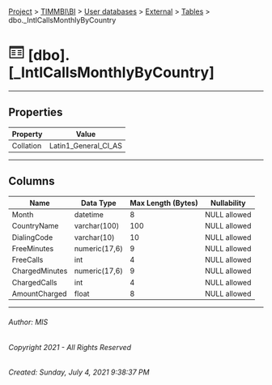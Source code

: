 #### 

[Project](../../../../index.md) > [TIMMBI\\BI](../../../index.md) > [User databases](../../index.md) > [External](../index.md) > [Tables](Tables.md) > dbo._IntlCallsMonthlyByCountry

# ![Tables](../../../../Images/Table32.png) [dbo].[_IntlCallsMonthlyByCountry]

---

## <a name="#properties"></a>Properties

| Property | Value |
|---|---|
| Collation | Latin1_General_CI_AS |


---

## <a name="#columns"></a>Columns

| Name | Data Type | Max Length (Bytes) | Nullability |
|---|---|---|---|
| Month | datetime | 8 | NULL allowed |
| CountryName | varchar(100) | 100 | NULL allowed |
| DialingCode | varchar(10) | 10 | NULL allowed |
| FreeMinutes | numeric(17,6) | 9 | NULL allowed |
| FreeCalls | int | 4 | NULL allowed |
| ChargedMinutes | numeric(17,6) | 9 | NULL allowed |
| ChargedCalls | int | 4 | NULL allowed |
| AmountCharged | float | 8 | NULL allowed |


---

###### Author:  MIS

###### Copyright 2021 - All Rights Reserved

###### Created: Sunday, July 4, 2021 9:38:37 PM

